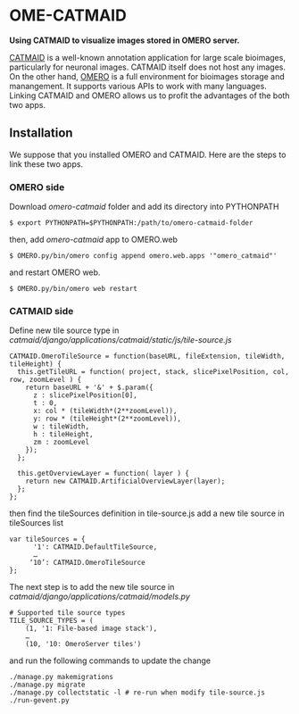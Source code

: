 # OME-CATMAID
**Using CATMAID to visualize images stored in OMERO server.**

[CATMAID](http://catmaid.readthedocs.io/en/stable/) is a well-known annotation application for large scale bioimages, particularly for neuronal images. CATMAID itself does not host any images. 
On the other hand, [OMERO](http://www.openmicroscopy.org/omero/) is a full environment for bioimages storage and manangement. It supports various APIs to work with many languages.
Linking CATMAID and OMERO allows us to profit the advantages of the both two apps.

## Installation

We suppose that you installed OMERO and CATMAID. Here are the steps to link these two apps.

### OMERO side

Download *omero-catmaid* folder and add its directory into PYTHONPATH

```
$ export PYTHONPATH=$PYTHONPATH:/path/to/omero-catmaid-folder
```

then, add *omero-catmaid* app to OMERO.web

```
$ OMERO.py/bin/omero config append omero.web.apps '"omero_catmaid"'
```

and restart OMERO web.

```
$ OMERO.py/bin/omero web restart
```

### CATMAID side

Define new tile source type in *catmaid/django/applications/catmaid/static/js/tile-source.js*

```
CATMAID.OmeroTileSource = function(baseURL, fileExtension, tileWidth, tileHeight) {
  this.getTileURL = function( project, stack, slicePixelPosition, col, row, zoomLevel ) {
    return baseURL + '&' + $.param({
      z : slicePixelPosition[0],
      t : 0,
      x: col * (tileWidth*(2**zoomLevel)),
      y: row * (tileHeight*(2**zoomLevel)),
      w : tileWidth,
      h : tileHeight,
      zm : zoomLevel
    });
  };

  this.getOverviewLayer = function( layer ) {
    return new CATMAID.ArtificialOverviewLayer(layer);
  };
};
```

then find the tileSources definition in tile-source.js add a new tile source in tileSources list

```
var tileSources = {
      '1': CATMAID.DefaultTileSource,
      …
     ‘10’: CATMAID.OmeroTileSource
};
```

The next step is to add the new tile source in *catmaid/django/applications/catmaid/models.py*

```
# Supported tile source types
TILE_SOURCE_TYPES = (
    (1, '1: File-based image stack'),
    …
    (10, '10: OmeroServer tiles')
```

and run the following commands to update the change

```
./manage.py makemigrations
./manage.py migrate
./manage.py collectstatic -l # re-run when modify tile-source.js
./run-gevent.py
```


